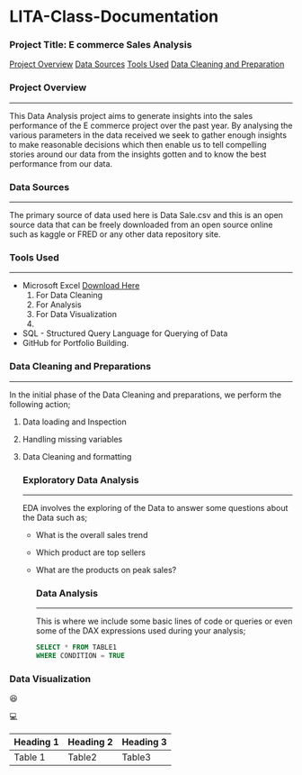 # LITA-Class-Documentation

### Project Title: E commerce Sales Analysis

[Project Overview](#Project-Overview)
[Data Sources](#Data-Sources)
[Tools Used](#Tools-Used)
[Data Cleaning and Preparation](#Data-Cleaning-and-Preparation)

### Project Overview
---
This Data Analysis project aims to generate insights into the sales performance of the E commerce project over the past year. By analysing the various parameters in the data received we seek to gather enough insights to make reasonable decisions which then enable us to tell compelling stories around our data from the insights gotten and to know the best performance from our data.

### Data Sources
---
The primary source of data used here is Data Sale.csv and this is an open source data that can be freely downloaded from an open source online such as kaggle or FRED or any other data repository site.

### Tools Used
---
- Microsoft Excel [Download Here](https://www.microsoft.com)
    1. For Data Cleaning 
    2. For Analysis
    3. For Data Visualization
    4. 
- SQL - Structured Query Language for Querying of Data
- GitHub for Portfolio Building.

### Data Cleaning and Preparations
---
In the initial phase of the Data Cleaning and preparations, we perform the following action;
1. Data loading and Inspection
2. Handling missing variables
3. Data Cleaning and formatting

   ### Exploratory Data Analysis
   ---
   EDA involves the exploring of the Data to answer some questions about the Data such as;
   - What is the overall sales trend
   - Which product are top sellers
   - What are the products on peak sales?
  
     ### Data Analysis
     ---
     This is where we include some basic lines of code or queries or even some of the DAX expressions used during your analysis;

     ```SQL
     SELECT * FROM TABLE1
     WHERE CONDITION = TRUE
     ```

### Data Visualization










😆

💻

|Heading 1|Heading 2|Heading 3|
|---------|---------|---------|
|Table 1|Table2|Table3|
